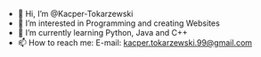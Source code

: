 - 👋 Hi, I’m @Kacper-Tokarzewski
- 👀 I’m interested in Programming and creating Websites
- 🌱 I’m currently learning Python, Java and C++
- 📫 How to reach me: 
  E-mail: kacper.tokarzewski.99@gmail.com
